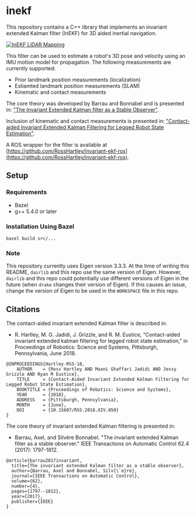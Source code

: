 # inekf
This repository contains a C++ library that implements an invariant extended Kalman filter (InEKF) for 3D aided inertial navigation. 

[![InEKF LiDAR Mapping](https://i.imgur.com/BwtIepo.jpg)](https://www.youtube.com/watch?v=pNyXsZ5zVZk)

This filter can be used to estimate a robot's 3D pose and velocity using an IMU motion model for propagation. The following measurements are currently supported:
* Prior landmark position measurements (localization)
* Estiamted landmark position measurements (SLAM)
* Kinematic and contact measurements

The core theory was developed by Barrau and Bonnabel and is presented in:
["The Invariant Extended Kalman filter as a Stable Observer"](https://arxiv.org/abs/1410.1465).

Inclusion of kinematic and contact measurements is presented in:
["Contact-aided Invariant Extended Kalman Filtering for Legged Robot State Estimation"](https://arxiv.org/pdf/1805.10410.pdf).

A ROS wrapper for the filter is available at [https://github.com/RossHartley/invariant-ekf-ros](https://github.com/RossHartley/invariant-ekf-ros).

## Setup
### Requirements
* Bazel
* g++ 5.4.0 or later

### Installation Using Bazel
```
bazel build src/...
``` 

### Note
This repository currently uses Eigen version 3.3.3. At the time of writing this README, `dairlib` and this repo use the same version of Eigen. However, `dairlib` and this repo could potentially use different versions of Eigen in the future (when `drake` changes their version of Eigen). If this causes an issue, change the version of Eigen to be used in the `WORKSPACE` file in this repo. 

## Citations
The contact-aided invariant extended Kalman filter is described in: 
* R. Hartley, M. G. Jadidi, J. Grizzle, and R. M. Eustice, “Contact-aided invariant extended kalman filtering for legged robot state estimation,” in Proceedings of Robotics: Science and Systems, Pittsburgh, Pennsylvania, June 2018.
```
@INPROCEEDINGS{Hartley-RSS-18, 
    AUTHOR    = {Ross Hartley AND Maani Ghaffari Jadidi AND Jessy Grizzle AND Ryan M Eustice}, 
    TITLE     = {Contact-Aided Invariant Extended Kalman Filtering for Legged Robot State Estimation}, 
    BOOKTITLE = {Proceedings of Robotics: Science and Systems}, 
    YEAR      = {2018}, 
    ADDRESS   = {Pittsburgh, Pennsylvania}, 
    MONTH     = {June}, 
    DOI       = {10.15607/RSS.2018.XIV.050} 
} 
```
The core theory of invariant extended Kalman filtering is presented in:
* Barrau, Axel, and Silvère Bonnabel. "The invariant extended Kalman filter as a stable observer." IEEE Transactions on Automatic Control 62.4 (2017): 1797-1812.
```
@article{barrau2017invariant,
  title={The invariant extended Kalman filter as a stable observer},
  author={Barrau, Axel and Bonnabel, Silv{\`e}re},
  journal={IEEE Transactions on Automatic Control},
  volume={62},
  number={4},
  pages={1797--1812},
  year={2017},
  publisher={IEEE}
}
```
